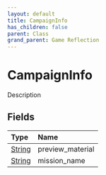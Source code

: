 ```yaml
---
layout: default
title: CampaignInfo
has_children: false
parent: Class
grand_parent: Game Reflection
---
```

# CampaignInfo
Description 

## Fields

| Type | Name |
|:----------|:--------------|
| [String](/riftbreaker-wiki/docs/game-reflection/components/string/) | preview_material |
| [String](/riftbreaker-wiki/docs/game-reflection/components/string/) | mission_name |

